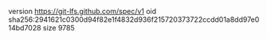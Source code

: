version https://git-lfs.github.com/spec/v1
oid sha256:2941621c0300d94f82e1f4832d936f215720373722ccdd01a8dd97e014bd7028
size 9785
